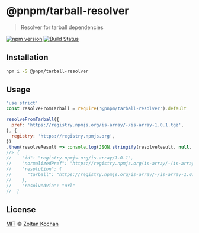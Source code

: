 # @pnpm/tarball-resolver

> Resolver for tarball dependencies

<!--@shields('npm', 'travis')-->
[![npm version](https://img.shields.io/npm/v/@pnpm/tarball-resolver.svg)](https://www.npmjs.com/package/@pnpm/tarball-resolver) [![Build Status](https://img.shields.io/travis/pnpm/tarball-resolver/master.svg)](https://travis-ci.org/pnpm/tarball-resolver)
<!--/@-->

## Installation

```sh
npm i -S @pnpm/tarball-resolver
```

## Usage

<!--@example('./example.js')-->
```js
'use strict'
const resolveFromTarball = require('@pnpm/tarball-resolver').default

resolveFromTarball({
  pref: 'https://registry.npmjs.org/is-array/-/is-array-1.0.1.tgz',
}, {
  registry: 'https://registry.npmjs.org',
})
.then(resolveResult => console.log(JSON.stringify(resolveResult, null, 2)))
//> {
//    "id": "registry.npmjs.org/is-array/1.0.1",
//    "normalizedPref": "https://registry.npmjs.org/is-array/-/is-array-1.0.1.tgz",
//    "resolution": {
//      "tarball": "https://registry.npmjs.org/is-array/-/is-array-1.0.1.tgz"
//    },
//    "resolvedVia": "url"
//  }
```
<!--/@-->

## License

[MIT](./LICENSE) © [Zoltan Kochan](https://www.kochan.io/)
